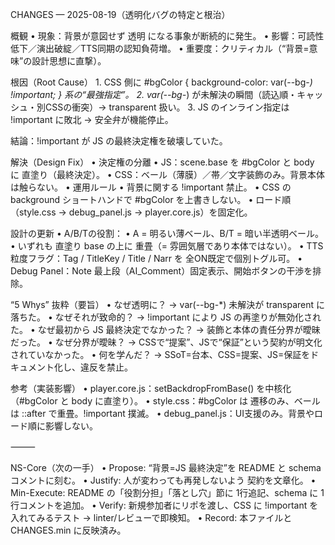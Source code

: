 <!--
Project: 2025-08-20_shorts-genesis_d05_v01
File:    docs/CHANGES_20250819.md
Role:    Long-form change log for 2025-08-19（背景透明化バグの特定と根治設計）
Updated: 2025-08-20 10:00 JST
Depends: CHANGES.min.md（要点5行の要約版）, README.md（運用規範）
-->


CHANGES — 2025-08-19（透明化バグの特定と根治）

概観
	•	現象：背景が意図せず 透明 になる事象が断続的に発生。
	•	影響：可読性低下／演出破綻／TTS同期の認知負荷増。
	•	重要度：クリティカル（“背景=意味”の設計思想に直撃）。

根因（Root Cause）
	1.	CSS 側に #bgColor { background-color: var(--bg-*) !important; } 系の“最強指定”。
	2.	var(--bg-*) が未解決の瞬間（読込順・キャッシュ・別CSSの衝突）→ transparent 扱い。
	3.	JS のインライン指定は !important に敗北 → 安全弁が機能停止。

結論：!important が JS の最終決定権を破壊していた。

解決（Design Fix）
	•	決定権の分離
	•	JS：scene.base を #bgColor と body に 直塗り（最終決定）。
	•	CSS：ベール（薄膜）／帯／文字装飾のみ。背景本体は触らない。
	•	運用ルール
	•	背景に関する !important 禁止。
	•	CSS の background ショートハンドで #bgColor を上書きしない。
	•	ロード順（style.css → debug_panel.js → player.core.js）を固定化。

設計の更新
	•	A/B/Tの役割：
	•	A = 明るい薄ベール、B/T = 暗い半透明ベール。
	•	いずれも 直塗り base の上に 重畳（= 雰囲気層であり本体ではない）。
	•	TTS 粒度フラグ：Tag / TitleKey / Title / Narr を 全ON既定で個別トグル可。
	•	Debug Panel：Note 最上段（AI_Comment）固定表示、開始ボタンの干渉を排除。

“5 Whys” 抜粋（要旨）
	•	なぜ透明に？ → var(--bg-*) 未解決が transparent に落ちた。
	•	なぜそれが致命的？ → !important により JS の再塗りが無効化された。
	•	なぜ最初から JS 最終決定でなかった？ → 装飾と本体の責任分界が曖昧だった。
	•	なぜ分界が曖昧？ → CSSで“提案”、JSで“保証”という契約が明文化されていなかった。
	•	何を学んだ？ → SSoT=台本、CSS=提案、JS=保証をドキュメント化し、違反を禁止。

参考（実装影響）
	•	player.core.js：setBackdropFromBase() を中核化（#bgColor と body に直塗り）。
	•	style.css：#bgColor は 遷移のみ、ベールは ::after で重畳。!important 撲滅。
	•	debug_panel.js：UI支援のみ。背景やロード順に影響しない。

⸻

NS-Core（次の一手）
	•	Propose: “背景=JS 最終決定”を README と schema コメントに刻む。
	•	Justify: 人が変わっても再発しないよう 契約を文章化。
	•	Min-Execute: README の「役割分担」「落とし穴」節に 1行追記、schema に 1行コメントを追加。
	•	Verify: 新規参加者にリポを渡し、CSS に !important を入れてみるテスト → linter/レビューで即検知。
	•	Record: 本ファイルと CHANGES.min に反映済み。